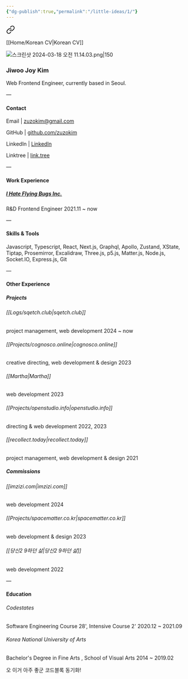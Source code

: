 ```yaml
---
{"dg-publish":true,"permalink":"/little-ideas/1/"}
---
```



<div class="transclusion internal-embed is-loaded"><a class="markdown-embed-link" href="/home/english-cv/" aria-label="Open link"><svg xmlns="http://www.w3.org/2000/svg" width="24" height="24" viewBox="0 0 24 24" fill="none" stroke="currentColor" stroke-width="2" stroke-linecap="round" stroke-linejoin="round" class="svg-icon lucide-link"><path d="M10 13a5 5 0 0 0 7.54.54l3-3a5 5 0 0 0-7.07-7.07l-1.72 1.71"></path><path d="M14 11a5 5 0 0 0-7.54-.54l-3 3a5 5 0 0 0 7.07 7.07l1.71-1.71"></path></svg></a><div class="markdown-embed">




[[Home/Korean CV\|Korean CV]]

![스크린샷 2024-03-18 오전 11.14.03.png|150](/img/user/%EC%8A%A4%ED%81%AC%EB%A6%B0%EC%83%B7%202024-03-18%20%EC%98%A4%EC%A0%84%2011.14.03.png)

### Jiwoo Joy Kim

Web Frontend Engineer, currently based in Seoul.


 —
#### Contact

Email | zuzokim@gmail.com

GitHub | [github.com/zuzokim](https://github.com/zuzokim)

LinkedIn | [LinkedIn](https://www.linkedin.com/in/%EC%A7%80%EC%9A%B0-%EA%B9%80-635921206?utm_source=share&utm_campaign=share_via&utm_content=profile&utm_medium=ios_app)

Linktree | [link.tree](https://linktr.ee/zuzokim)

 —

#### Work Experience

##### [I Hate Flying Bugs Inc.](https://www.ihateflyingbugs.com/en/main-en/)
 R&D Frontend Engineer 2021.11 ~ now

 —

#### Skills & Tools

Javascript, Typescript, React, Next.js, Graphql, Apollo, Zustand, XState, Tiptap, Prosemirror, Excalidraw, Three.js, p5.js, Matter.js, Node.js, Socket.IO, Express.js, Git
 
 —
#### Other Experience

##### Projects

###### [[Logs/sqetch.club\|sqetch.club]]
project management, web development 2024 ~ now

 ###### [[Projects/cognosco.online\|cognosco.online]]
 creative directing, web development & design 2023

###### [[Martha\|Martha]]
web development 2023

###### [[Projects/openstudio.info\|openstudio.info]]
directing & web development 2022, 2023

###### [[recollect.today\|recollect.today]]
project management, web development & design 2021

##### Commissions

###### [[imzizi.com\|imzizi.com]]
web development 2024

###### [[Projects/spacematter.co.kr\|spacematter.co.kr]]
web development & design 2023

###### [[당신2 9하던 삶\|당신2 9하던 삶]]
web development 2022

—

#### Education

###### Codestates 
Software Engineering Course 28', Intensive Course 2' 2020.12 ~ 2021.09

###### Korea National University of Arts
Bachelor's Degree in Fine Arts , School of Visual Arts 2014 ~ 2019.02




</div></div>



오 이거 아주 좋군 코드블록 동기화!